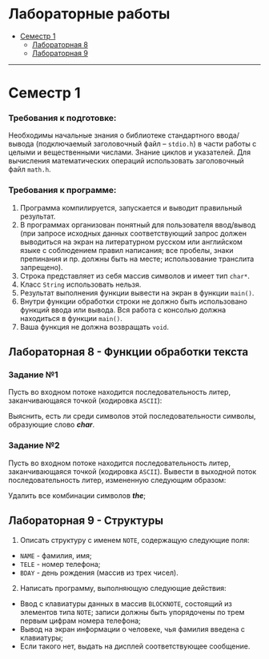 # Лабораторные работы

- [Семестр 1](#семестр-1)
  - [Лабораторная 8](#лабораторная-8---функции-обработки-текста)
  - [Лабораторная 9](#лабораторная-9---структуры)

---

# Семестр 1

### Требования к подготовке:

Необходимы начальные знания о библиотеке стандартного ввода/вывода (подключаемый заголовочный файл – `stdio.h`) в части работы с целыми и вещественными числами.  Знание циклов и указателей.
Для вычисления математических операций использовать заголовочный файл `math.h`. 

### Требования к программе:
1. Программа компилируется, запускается и выводит правильный результат.
2. В программах организован понятный для пользователя ввод/вывод (при запросе исходных данных соответствующий запрос должен выводиться на экран на литературном русском или английском языке с соблюдением правил написания; все пробелы, знаки препинания и пр. должны быть на месте; использование транслита запрещено).
3. Строка представляет из  себя массив символов и имеет тип `char*`.
4. Класс `String` использовать нельзя.
5. Результат выполнения функции вывести на экран в функции `main()`.
6. Внутри функции обработки строки не должно быть использовано функций ввода или вывода. Вся работа с консолью должна находиться в функции `main()`.
7. Ваша функция не должна возвращать `void`.

## Лабораторная 8 - Функции обработки текста

### Задание №1

Пусть во входном потоке находится последовательность литер, заканчивающаяся точкой (кодировка `ASCII`):

Выяснить, есть ли среди символов этой последовательности символы, образующие слово ***char***.

### Задание №2

Пусть во входном потоке находится последовательность литер, заканчивающаяся точкой (кодировка `ASCII`). Вывести в выходной поток последовательность литер, измененную следующим образом:

Удалить все комбинации символов ***the***;

## Лабораторная 9 - Структуры

1. Описать структуру с именем `NOTE`, содержащую следующие поля:
- `NAME` - фамилия, имя;
- `TELE` - номер телефона;
- `BDAY` - день рождения (массив из трех чисел).
2. Написать программу, выполняющую следующие действия:
- Ввод с клавиатуры данных в массив `BLOCKNOTE`, состоящий из элементов типа `NOTE`; записи должны быть упорядочены по трем первым цифрам номера телефона;
- Вывод на экран информации о человеке, чья фамилия введена с клавиатуры;
- Если такого нет, выдать на дисплей соответствующее сообщение.
